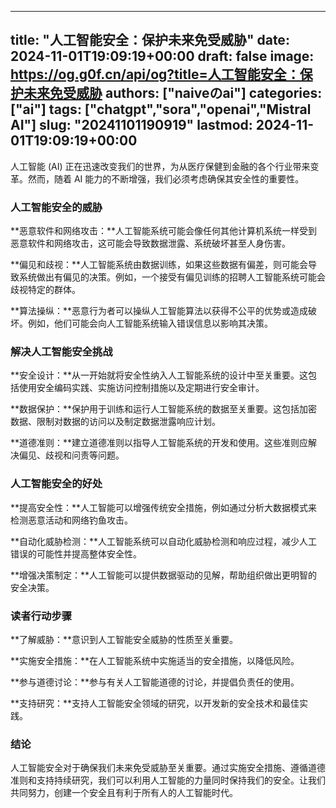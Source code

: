 
---
title: "人工智能安全：保护未来免受威胁"
date: 2024-11-01T19:09:19+00:00
draft: false
image: https://og.g0f.cn/api/og?title=人工智能安全：保护未来免受威胁
authors: ["naiveのai"]
categories: ["ai"]
tags: ["chatgpt","sora","openai","Mistral AI"]
slug: "20241101190919"
lastmod: 2024-11-01T19:09:19+00:00
---
人工智能 (AI) 正在迅速改变我们的世界，为从医疗保健到金融的各个行业带来变革。然而，随着 AI 能力的不断增强，我们必须考虑确保其安全性的重要性。

### 人工智能安全的威胁

**恶意软件和网络攻击：**人工智能系统可能会像任何其他计算机系统一样受到恶意软件和网络攻击，这可能会导致数据泄露、系统破坏甚至人身伤害。

**偏见和歧视：**人工智能系统由数据训练，如果这些数据有偏差，则可能会导致系统做出有偏见的决策。例如，一个接受有偏见训练的招聘人工智能系统可能会歧视特定的群体。

**算法操纵：**恶意行为者可以操纵人工智能算法以获得不公平的优势或造成破坏。例如，他们可能会向人工智能系统输入错误信息以影响其决策。

### 解决人工智能安全挑战

**安全设计：**从一开始就将安全性纳入人工智能系统的设计中至关重要。这包括使用安全编码实践、实施访问控制措施以及定期进行安全审计。

**数据保护：**保护用于训练和运行人工智能系统的数据至关重要。这包括加密数据、限制对数据的访问以及制定数据泄露响应计划。

**道德准则：**建立道德准则以指导人工智能系统的开发和使用。这些准则应解决偏见、歧视和问责等问题。

### 人工智能安全的好处

**提高安全性：**人工智能可以增强传统安全措施，例如通过分析大数据模式来检测恶意活动和网络钓鱼攻击。

**自动化威胁检测：**人工智能系统可以自动化威胁检测和响应过程，减少人工错误的可能性并提高整体安全性。

**增强决策制定：**人工智能可以提供数据驱动的见解，帮助组织做出更明智的安全决策。

### 读者行动步骤

**了解威胁：**意识到人工智能安全威胁的性质至关重要。

**实施安全措施：**在人工智能系统中实施适当的安全措施，以降低风险。

**参与道德讨论：**参与有关人工智能道德的讨论，并提倡负责任的使用。

**支持研究：**支持人工智能安全领域的研究，以开发新的安全技术和最佳实践。

### 结论

人工智能安全对于确保我们未来免受威胁至关重要。通过实施安全措施、遵循道德准则和支持持续研究，我们可以利用人工智能的力量同时保持我们的安全。让我们共同努力，创建一个安全且有利于所有人的人工智能时代。